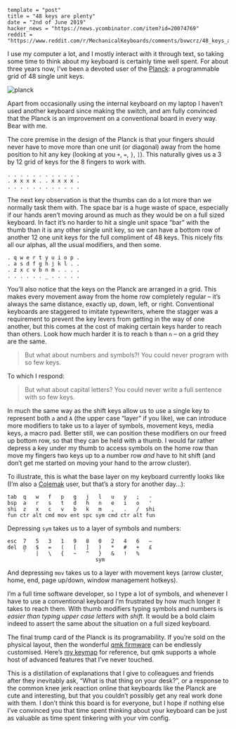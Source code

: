 ```
template = "post"
title = "48 keys are plenty"
date = "2nd of June 2019"
hacker_news = "https://news.ycombinator.com/item?id=20074769"
reddit = "https://www.reddit.com/r/MechanicalKeyboards/comments/bvwcrz/48_keys_are_plenty_a_review_of_the_planck_after_3/"
```

I use my computer a lot, and I mostly interact with it through text, so taking some time to think about my keyboard is certainly time well spent. For about three years now, I’ve been a devoted user of the [Planck][]: a programmable grid of 48 single unit keys.

![planck](/images/planck.jpg)

Apart from occasionally using the internal keyboard on my laptop I haven’t used another keyboard since making the switch, and am fully convinced that the Planck is an improvement on a conventional board in every way. Bear with me.

The core premise in the design of the Planck is that your fingers should never have to move more than one unit (or diagonal) away from the home position to hit any key (looking at you `+`, `=`, `}`, `]`). This naturally gives us a 3 by 12 grid of keys for the 8 fingers to work with.

    . . . . . . . . . . . .
    . x x x x . . x x x x .
    . . . . . . . . . . . .

The next key observation is that the thumbs can do a lot more than we normally task them with. The space bar is a huge waste of space, especially if our hands aren’t moving around as much as they would be on a full sized keyboard. In fact it’s no harder to hit a single unit space “bar” with the thumb than it is any other single unit key, so we can have a bottom row of another 12 one unit keys for the full compliment of 48 keys. This nicely fits all our alphas, all the usual modifiers, and then some.

    . q w e r t y u i o p .
    . a s d f g h j k l . .
    . z x c v b n m . . . .
    . . . . . . _ . . . . .

You’ll also notice that the keys on the Planck are arranged in a grid. This makes every movement away from the home row completely regular – it’s always the same distance, exactly up, down, left, or right. Conventional keyboards are staggered to imitate typewriters, where the stagger was a requirement to prevent the key levers from getting in the way of one another, but this comes at the cost of making certain keys harder to reach than others. Look how much harder it is to reach `b` than `n` – on a grid they are the same.

> But what about numbers and symbols?! You could never program with so few keys.

To which I respond:

> But what about capital letters? You could never write a full sentence with so few keys.

In much the same way as the shift keys allow us to use a single key to represent both `a` and `A` (the upper case “layer” if you like), we can introduce more modifiers to take us to a layer of symbols, movement keys, media keys, a macro pad. Better still, we can position these modifiers on our freed up bottom row, so that they can be held with a thumb. I would far rather depress a key under my thumb to access symbols on the home row than move my fingers two keys up to a number row *and* have to hit shift (and don’t get me started on moving your hand to the arrow cluster).

To illustrate, this is what the base layer on my keyboard currently looks like (I’m also a [Colemak][] user, but that’s a story for another day…):

    tab  q   w   f   p   g   j   l   u   y   ;   -
    bsp  a   r   s   t   d   h   n   e   i   o   '
    shi  z   x   c   v   b   k   m   ,   .   /  shi
    fun ctr alt cmd mov ent spc sym cmd ctr alt fun

Depressing `sym` takes us to a layer of symbols and numbers:

    esc  7   5   3   1   9   8   0   2   4   6   –
    del  @   $   =   (   [   ]   )   *   #   +   £
         `   |   \   {   ~   ^   }   &   !   %
                                sym

And depressing `mov` takes us to a layer with movement keys (arrow cluster, home, end, page up/down, window management hotkeys).

I’m a full time software developer, so I type a lot of symbols, and whenever I have to use a conventional keyboard I’m frustrated by how much longer it takes to reach them. With thumb modifiers typing symbols and numbers is *easier than typing upper case letters with shift*. It would be a bold claim indeed to assert the same about the situation on a full sized keyboard.

The final trump card of the Planck is its programability. If you’re sold on the physical layout, then the wonderful [<span class=sc>qmk</span> firmware][] can be endlessly customised. Here’s [my keymap][] for reference, but <span class=sc>qmk</span> supports a whole host of advanced features that I’ve never touched.

This is a distillation of explanations that I give to colleagues and friends after they inevitably ask, “What is that thing on your desk?”, or a response to the common knee jerk reaction online that keyboards like the Planck are cute and interesting, but that you couldn’t possibly get any real work done with them. I don’t think this board is for everyone, but I hope if nothing else I’ve convinced you that time spent thinking about your keyboard can be just as valuable as time spent tinkering with your vim config.

[Planck]: https://olkb.com/planck
[Colemak]: https://colemak.com/
[<span class=sc>qmk</span> firmware]: https://github.com/qmk/qmk_firmware
[my keymap]: https://github.com/qmk/qmk_firmware/blob/master/keyboards/planck/keymaps/callum/keymap.c
